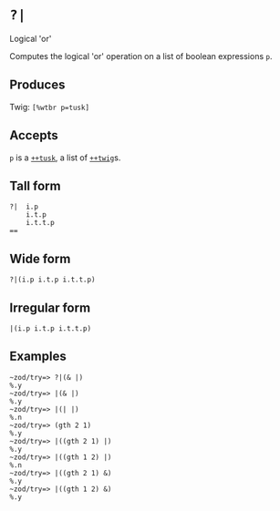 `?|`
====

Logical 'or'

Computes the logical 'or' operation on a list of boolean
expressions `p`.

Produces
--------

Twig: `[%wtbr p=tusk]`

Accepts
-------

`p` is a [`++tusk`](), a list of [`++twig`]()s.

Tall form
---------

    ?|  i.p
        i.t.p
        i.t.t.p
    ==

Wide form
---------

    ?|(i.p i.t.p i.t.t.p)

Irregular form
--------------

    |(i.p i.t.p i.t.t.p)

Examples
--------

    ~zod/try=> ?|(& |)
    %.y
    ~zod/try=> |(& |)
    %.y
    ~zod/try=> |(| |)
    %.n
    ~zod/try=> (gth 2 1)
    %.y
    ~zod/try=> |((gth 2 1) |)
    %.y
    ~zod/try=> |((gth 1 2) |)
    %.n
    ~zod/try=> |((gth 2 1) &)
    %.y
    ~zod/try=> |((gth 1 2) &)
    %.y
